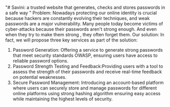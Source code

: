 "# Savini: a trusted website that generates, checks and stores passwords in a safe way " 
Problem: 
Nowadays protecting our online identity is crucial because hackers are constantly evolving their techniques, and weak passwords are a major vulnerability.
Many people today become victims of cyber-attacks because their passwords aren't strong enough. And even when they try to make them strong , they often forget them.
Our solution:
In fact, we will propose three key services as part of the solution:
1. Password Generation: Offering a service to generate strong passwords that meet security standards OWASP, ensuring users have access to reliable password options.
2. Password Strength Testing and Feedback:Providing users with a tool to assess the strength of their passwords and receive real-time feedback on potential weaknesses.
3. Secure Password Management: Introducing an account-based platform where users can securely store and manage passwords for different online platforms using strong hashing algorithm ensuring easy access while maintaining the highest levels of security.

